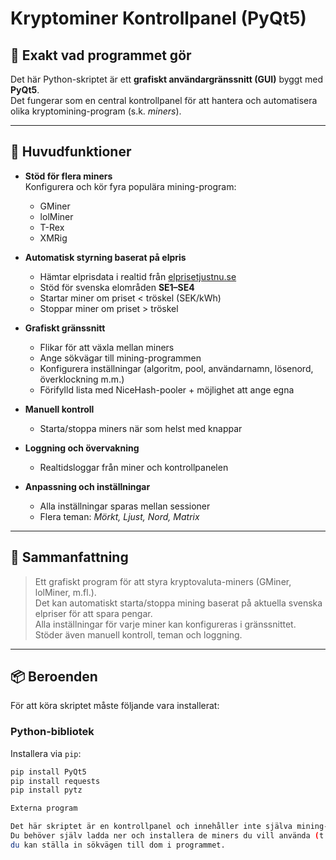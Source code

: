 # Kryptominer Kontrollpanel (PyQt5)

## 📖 Exakt vad programmet gör
Det här Python-skriptet är ett **grafiskt användargränssnitt (GUI)** byggt med **PyQt5**.  
Det fungerar som en central kontrollpanel för att hantera och automatisera olika kryptomining-program (s.k. *miners*).

---

## 🚀 Huvudfunktioner
- **Stöd för flera miners**  
  Konfigurera och kör fyra populära mining-program:
  - GMiner  
  - lolMiner  
  - T-Rex  
  - XMRig  

- **Automatisk styrning baserat på elpris**  
  - Hämtar elprisdata i realtid från [elprisetjustnu.se](https://elprisetjustnu.se)  
  - Stöd för svenska elområden **SE1–SE4**  
  - Startar miner om priset < tröskel (SEK/kWh)  
  - Stoppar miner om priset > tröskel  

- **Grafiskt gränssnitt**  
  - Flikar för att växla mellan miners  
  - Ange sökvägar till mining-programmen  
  - Konfigurera inställningar (algoritm, pool, användarnamn, lösenord, överklockning m.m.)  
  - Förifylld lista med NiceHash-pooler + möjlighet att ange egna  

- **Manuell kontroll**  
  - Starta/stoppa miners när som helst med knappar  

- **Loggning och övervakning**  
  - Realtidsloggar från miner och kontrollpanelen  

- **Anpassning och inställningar**  
  - Alla inställningar sparas mellan sessioner  
  - Flera teman: *Mörkt, Ljust, Nord, Matrix*  

---

## 📝 Sammanfattning
> Ett grafiskt program för att styra kryptovaluta-miners (GMiner, lolMiner, m.fl.).  
> Det kan automatiskt starta/stoppa mining baserat på aktuella svenska elpriser för att spara pengar.  
> Alla inställningar för varje miner kan konfigureras i gränssnittet.  
> Stöder även manuell kontroll, teman och loggning.

---

## 📦 Beroenden
För att köra skriptet måste följande vara installerat:

### Python-bibliotek
Installera via `pip`:
```bash
pip install PyQt5
pip install requests
pip install pytz

Externa program

Det här skriptet är en kontrollpanel och innehåller inte själva mining-programmen.
Du behöver själv ladda ner och installera de miners du vill använda (t.ex. GMiner, lolMiner, T-Rex, XMRig) och ange deras sökvägar i programmet.
du kan ställa in sökvägen till dom i programmet.
